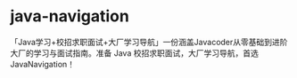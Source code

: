 # java-navigation
「Java学习+校招求职面试+大厂学习导航」一份涵盖Javacoder从零基础到进阶大厂的学习与面试指南。准备 Java 校招求职面试，大厂学习导航，首选 JavaNavigation！
